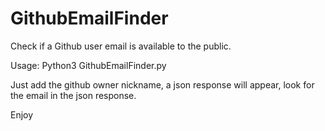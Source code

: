 # GithubEmailFinder
Check if a Github user email is available to the public.

Usage: Python3 GithubEmailFinder.py

Just add the github owner nickname, a json response will appear, look for the email in the json response.

Enjoy
